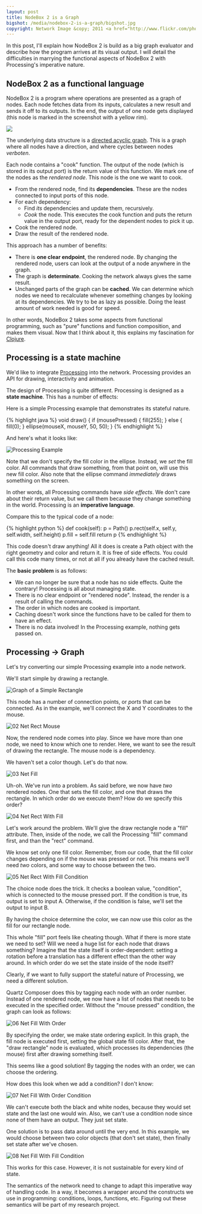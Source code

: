 ```yaml
---
layout: post
title: NodeBox 2 is a Graph
bigshot: /media/nodebox-2-is-a-graph/bigshot.jpg
copyright: Network Image &copy; 2011 <a href="http://www.flickr.com/photos/marc_smith/">Marc Smith</a>
---
```

In this post, I'll explain how NodeBox 2 is build as a big graph evaluator and describe how the program arrives at its visual output. I will detail the difficulties in marrying the functional aspects of NodeBox 2 with Processing's imperative nature.

NodeBox 2 as a functional language
----------------------------------
NodeBox 2 is a program where operations are presented as a graph of nodes. Each node fetches data from its inputs, calculates a new result and sends it off to its outputs. In the end, the output of one node gets displayed (this node is marked in the screenshot with a yellow rim).

<img src="/media/nodebox-2-is-a-graph/cooking-example-screenshot.png">

The underlying data structure is a [directed acyclic graph][dag]. This is a graph where all nodes have a direction, and where cycles between nodes *verboten*.

Each node contains a "cook" function. The output of the node (which is stored in its output port) is the return value of this function. We mark one of the nodes as the *rendered node*. This node is the one we want to cook.

- From the rendered node, find its **dependencies**. These are the nodes connected to input ports of this node.
- For each dependency:
  - Find *its* dependencies and update them, recursively.
  - *Cook* the node. This executes the cook function and puts the return value in the output port, ready for the dependent nodes to pick it up.
- Cook the rendered node.
- Draw the result of the rendered node.

This approach has a number of benefits:
- There is **one clear endpoint**, the rendered node. By changing the rendered node, users can look at the output of a node anywhere in the graph.
- The graph is **determinate**. Cooking the network always gives the same result.
- Unchanged parts of the graph can be **cached**. We can determine which nodes we need to recalculate whenever something changes by looking at its dependencies. We try to be as lazy as possible. Doing the least amount of work needed is good for speed.

In other words, NodeBox 2 takes some aspects from functional programming, such as "pure" functions and function composition, and makes them visual. Now that I think about it, this explains my fascination for [Clojure][].


Processing is a state machine
-----------------------------
We'd like to integrate [Processing][] into the network. Processing provides an API for drawing, interactivity and animation.

The design of Processing is quite different. Processing is designed as a **state machine**.  This has a number of effects:

Here is a simple Processing example that demonstrates its stateful nature.

{% highlight java %}
  void draw() {
    if (mousePressed) {
      fill(255);
    } else {
      fill(0);
    }
    ellipse(mouseX, mouseY, 50, 50);
  }
{% endhighlight %}

And here's what it looks like:

![Processing Example](/media/nodebox-2-is-a-graph/processing-example.png)

Note that we don't specify the fill color in the ellipse. Instead, we *set* the fill color. All commands that draw something, from that point on, will use this new fill color.
Also note that the ellipse command *immediately* draws something on the screen.

In other words, all Processing commands have *side effects*. We don't care about their return value, but we call them because they change something in the world. Processing is an **imperative language**.

Compare this to the typical code of a node:

{% highlight python %}
  def cook(self):
    p = Path()
    p.rect(self.x, self.y, self.width, self.height)
    p.fill = self.fill
    return p
{% endhighlight %}

This code doesn't draw anything! All it does is create a Path object with the right geometry and color and return it. It is free of side effects. You could call this code many times, or not at all if you already have the cached result.

The **basic problem** is as follows:

- We can no longer be sure that a node has no side effects. Quite the contrary! Processing is all about managing state.
- There is no clear endpoint or "rendered node". Instead, the render is a result of calling the commands.
- The order in which nodes are cooked is important.
- Caching doesn't work since the functions have to be called for them to have an effect.
- There is no data involved! In the Processing example, nothing gets passed on.

Processing &rarr; Graph
-----------------------
Let's try converting our simple Processing example into a node network.

We'll start simple by drawing a rectangle.

![Graph of a Simple Rectangle](/media/nodebox-2-is-a-graph/01-net-rect.png)

This node has a number of connection points, or *ports* that can be connected. As in the example, we'll connect the X and Y coordinates to the mouse.

![02 Net Rect Mouse](/media/nodebox-2-is-a-graph/02-net-rect-mouse.png)

Now, the rendered node comes into play. Since we have more than one node, we need to know which one to render. Here, we want to see the result of drawing the rectangle. The mouse node is a dependency.

We haven't set a color though. Let's do that now.

![03 Net Fill](/media/nodebox-2-is-a-graph/03-net-fill.png)

Uh-oh. We've run into a problem. As said before, we now have *two* rendered nodes. One that sets the fill color, and one that draws the rectangle. In which order do we execute them? How do we specify this order?

![04 Net Rect With Fill](/media/nodebox-2-is-a-graph/04-net-rect-with-fill.png)

Let's work around the problem. We'll give the draw rectangle node a "fill" attribute. Then, inside of the node, we call the Processing "fill" command first, and than the "rect" command.

We know set only one fill color. Remember, from our code, that the fill color changes depending on if the mouse was pressed or not. This means we'll need *two* colors, and some way to choose between the two.

![05 Net Rect With Fill Condition](/media/nodebox-2-is-a-graph/05-net-rect-with-fill-condition.png)

The choice node does the trick. It checks a boolean value, "condition", which is connected to the mouse pressed port. If the condition is true, its output is set to input A. Otherwise, if the condition is false, we'll set the output to input B.

By having the choice determine the color, we can now use this color as the fill for our rectangle node.

This whole "fill" port feels like cheating though. What if there is more state we need to set? Will we need a huge list for each node that draws something? Imagine that the state itself is order-dependent: setting a rotation before a translation has a different effect than the other way around. In which order do we set the state inside of the node itself?

Clearly, if we want to fully support the stateful nature of Processing, we need a different solution.

Quartz Composer does this by tagging each node with an order number. Instead of one rendered node, we now have a list of nodes that needs to be executed in the specified order. Without the "mouse pressed" condition, the graph can look as follows:

![06 Net Fill With Order](/media/nodebox-2-is-a-graph/06-net-fill-with-order.png)

By specifying the order, we make state ordering explicit. In this graph, the fill node is executed first, setting the global state fill color. After that, the "draw rectangle" node is evaluated, which processes its dependencies (the mouse) first after drawing something itself.

This seems like a good solution! By tagging the nodes with an order, we can choose the ordering.

How does this look when we add a condition? I don't know:

![07 Net Fill With Order Condition](/media/nodebox-2-is-a-graph/07-net-fill-with-order-condition.png)

We can't execute both the black and white nodes, because they would set state and the last one would win. Also, we can't use a condition node since none of them have an output. They just set state.

One solution is to pass data around until the very end. In this example, we would choose between two color objects (that don't set state), then finally set state after we've chosen.

![08 Net Fill With Fill Condition](/media/nodebox-2-is-a-graph/08-net-fill-with-fill-condition.png)

This works for this case. However, it is not sustainable for every kind of state.

The semantics of the network need to change to adapt this imperative way of handling code. In a way, it becomes a wrapper around the constructs we use in programming: conditions, loops, functions, etc. Figuring out these semantics will be part of my research project.

[dag]: http://en.wikipedia.org/wiki/Directed_acyclic_graph
[clojure]: http://clojure.org/
[processing]: http://processing.org/
